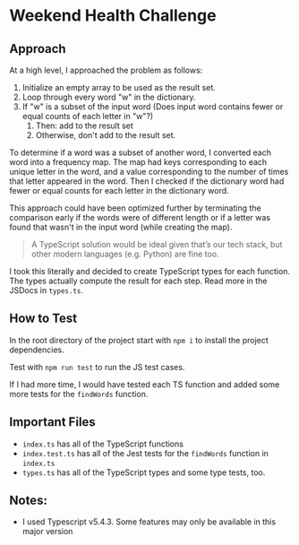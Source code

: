 # Weekend Health Challenge

## Approach
At a high level, I approached the problem as follows:
1. Initialize an empty array to be used as the result set.
2. Loop through every word "w" in the dictionary.
3. If "w" is a subset of the input word (Does input word contains fewer or equal counts of each letter in "w"?)
   1. Then: add to the result set
   2. Otherwise, don't add to the result set.

To determine if a word was a subset of another word, I converted each word into a frequency map.
The map had keys corresponding to each unique letter in the word, and a value corresponding to the number of times that
letter appeared in the word.
Then I checked if the dictionary word had fewer or equal counts for each letter in the dictionary word.

This approach could have been optimized further by terminating the comparison early if the words were of different length
or if a letter was found that wasn't in the input word (while creating the map).

> A TypeScript solution would be ideal given that’s our tech stack,
> but other modern languages (e.g. Python) are fine too.

I took this literally and decided to create TypeScript types for each function.
The types actually compute the result for each step. Read more in the JSDocs in `types.ts`.

## How to Test
In the root directory of the project start with
`npm i` to install the project dependencies.

Test with `npm run test` to run the JS test cases.

If I had more time, I would have tested each TS function and added some more tests for the `findWords` function.

## Important Files
* `index.ts` has all of the TypeScript functions
* `index.test.ts` has all of the Jest tests for the `findWords` function in `index.ts`
* `types.ts` has all of the TypeScript types and some type tests, too. 

## Notes:
- I used Typescript v5.4.3. Some features may only be available in this major version